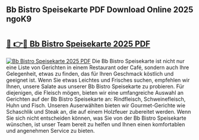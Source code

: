 ## Bb Bistro Speisekarte PDF Download Online 2025 ngoK9

# <h2><a href="http://gcaab6.nevu.top/?p=Bb+Bistro+Speisekarte">🔗 👉🔴 Bb Bistro Speisekarte 2025 PDF</a></h2>

[![Bb Bistro Speisekarte 2025 PDF](https://i.imgur.com/dBaPXMq.png)](http://gcaab6.nevu.top/?p=Bb+Bistro+Speisekarte)
Die Bb Bistro Speisekarte ist nicht nur eine Liste von Gerichten in einem Restaurant oder Café, sondern auch Ihre Gelegenheit, etwas zu finden, das für Ihren Geschmack köstlich und geeignet ist. Wenn Sie etwas Leichtes und Frisches suchen, empfehlen wir Ihnen, unsere Salate aus unserer Bb Bistro Speisekarte zu probieren. Für diejenigen, die Fleisch mögen, bieten wir eine umfangreiche Auswahl an Gerichten auf der Bb Bistro Speisekarte an: Rindfleisch, Schweinefleisch, Huhn und Fisch. Unseren Auserwählten bieten wir Gourmet-Gerichte wie Schaschlik und Steak an, die auf einem Holzfeuer zubereitet werden. Wenn Sie sich nicht entscheiden können, was Sie von der Bb Bistro Speisekarte wünschen, ist unser Team bereit zu helfen und Ihnen einen komfortablen und angenehmen Service zu bieten.
